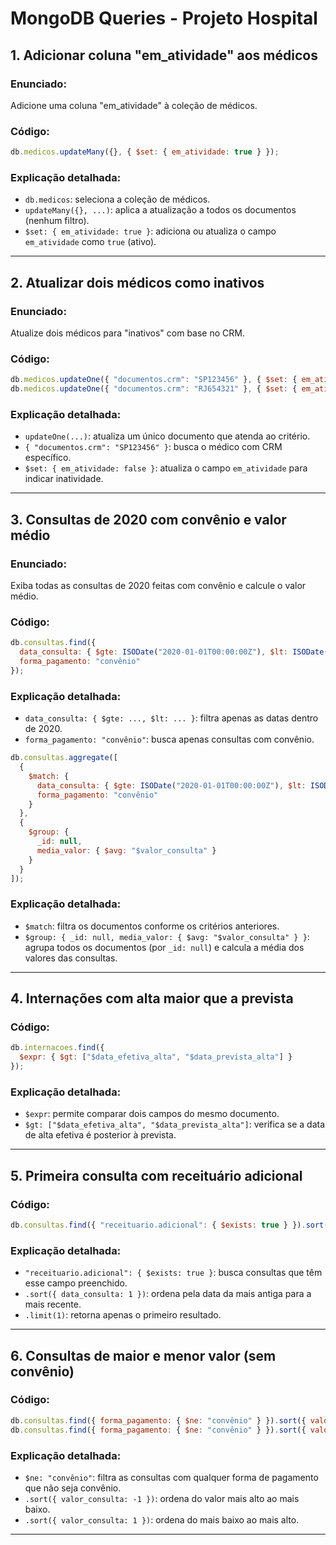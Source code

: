 
# MongoDB Queries - Projeto Hospital

## 1. Adicionar coluna "em_atividade" aos médicos

### Enunciado:
Adicione uma coluna "em_atividade" à coleção de médicos.

### Código:
```js
db.medicos.updateMany({}, { $set: { em_atividade: true } });
```

### Explicação detalhada:
- `db.medicos`: seleciona a coleção de médicos.
- `updateMany({}, ...)`: aplica a atualização a todos os documentos (nenhum filtro).
- `$set: { em_atividade: true }`: adiciona ou atualiza o campo `em_atividade` como `true` (ativo).

---

## 2. Atualizar dois médicos como inativos

### Enunciado:
Atualize dois médicos para "inativos" com base no CRM.

### Código:
```js
db.medicos.updateOne({ "documentos.crm": "SP123456" }, { $set: { em_atividade: false } });
db.medicos.updateOne({ "documentos.crm": "RJ654321" }, { $set: { em_atividade: false } });
```

### Explicação detalhada:
- `updateOne(...)`: atualiza um único documento que atenda ao critério.
- `{ "documentos.crm": "SP123456" }`: busca o médico com CRM específico.
- `$set: { em_atividade: false }`: atualiza o campo `em_atividade` para indicar inatividade.

---

## 3. Consultas de 2020 com convênio e valor médio

### Enunciado:
Exiba todas as consultas de 2020 feitas com convênio e calcule o valor médio.

### Código:
```js
db.consultas.find({
  data_consulta: { $gte: ISODate("2020-01-01T00:00:00Z"), $lt: ISODate("2021-01-01T00:00:00Z") },
  forma_pagamento: "convênio"
});
```

### Explicação detalhada:
- `data_consulta: { $gte: ..., $lt: ... }`: filtra apenas as datas dentro de 2020.
- `forma_pagamento: "convênio"`: busca apenas consultas com convênio.

```js
db.consultas.aggregate([
  {
    $match: {
      data_consulta: { $gte: ISODate("2020-01-01T00:00:00Z"), $lt: ISODate("2021-01-01T00:00:00Z") },
      forma_pagamento: "convênio"
    }
  },
  {
    $group: {
      _id: null,
      media_valor: { $avg: "$valor_consulta" }
    }
  }
]);
```

### Explicação detalhada:
- `$match`: filtra os documentos conforme os critérios anteriores.
- `$group: { _id: null, media_valor: { $avg: "$valor_consulta" } }`: agrupa todos os documentos (por `_id: null`) e calcula a média dos valores das consultas.

---

## 4. Internações com alta maior que a prevista

### Código:
```js
db.internacoes.find({
  $expr: { $gt: ["$data_efetiva_alta", "$data_prevista_alta"] }
});
```

### Explicação detalhada:
- `$expr`: permite comparar dois campos do mesmo documento.
- `$gt: ["$data_efetiva_alta", "$data_prevista_alta"]`: verifica se a data de alta efetiva é posterior à prevista.

---

## 5. Primeira consulta com receituário adicional

### Código:
```js
db.consultas.find({ "receituario.adicional": { $exists: true } }).sort({ data_consulta: 1 }).limit(1);
```

### Explicação detalhada:
- `"receituario.adicional": { $exists: true }`: busca consultas que têm esse campo preenchido.
- `.sort({ data_consulta: 1 })`: ordena pela data da mais antiga para a mais recente.
- `.limit(1)`: retorna apenas o primeiro resultado.

---

## 6. Consultas de maior e menor valor (sem convênio)

### Código:
```js
db.consultas.find({ forma_pagamento: { $ne: "convênio" } }).sort({ valor_consulta: -1 }).limit(1);
db.consultas.find({ forma_pagamento: { $ne: "convênio" } }).sort({ valor_consulta: 1 }).limit(1);
```

### Explicação detalhada:
- `$ne: "convênio"`: filtra as consultas com qualquer forma de pagamento que não seja convênio.
- `.sort({ valor_consulta: -1 })`: ordena do valor mais alto ao mais baixo.
- `.sort({ valor_consulta: 1 })`: ordena do mais baixo ao mais alto.

---
